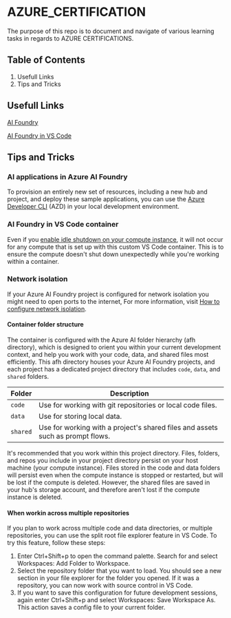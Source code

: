 # AZURE_CERTIFICATION

The purpose of this repo is to document and navigate of various learning tasks in regards to AZURE CERTIFICATIONS. 


## Table of Contents
1. Usefull Links
2. Tips and Tricks

## Usefull Links
[AI Foundry](https://ai.azure.com/)

[AI Foundry in VS Code](https://learn.microsoft.com/en-us/azure/ai-studio/how-to/develop/vscode)


## Tips and Tricks

### AI applications in Azure AI Foundry

To provision an entirely new set of resources, including a new hub and project, and deploy these sample applications, you can use the [Azure Developer CLI](https://learn.microsoft.com/en-us/azure/developer/azure-developer-cli/) (AZD) in your local development environment.


### AI Foundry in VS Code container

Even if you [enable idle shutdown on your compute instance](https://learn.microsoft.com/en-us/azure/ai-studio/how-to/create-manage-compute#configure-idle-shutdown), it will not occur for any compute that is set up with this custom VS Code container. This is to ensure the compute doesn't shut down unexpectedly while you're working within a container.

### Network isolation

If your Azure AI Foundry project is configured for network isolation you might need to open ports to the internet, For more information, visit [How to configure network isolation](https://learn.microsoft.com/en-us/azure/ai-studio/how-to/configure-managed-network#scenario-use-visual-studio-code).


#### Container folder structure

The container is configured with the Azure AI folder hierarchy (afh directory), which is designed to orient you within your current development context, and help you work with your code, data, and shared files most efficiently. This afh directory houses your Azure AI Foundry projects, and each project has a dedicated project directory that includes `code`, `data`, and `shared` folders.

| Folder | Description |
| --- | --- |
| `code` | Use for working with git repositories or local code files. |
| `data` | Use for storing local data. |
| `shared` | Use for working with a project's shared files and assets such as prompt flows. |


It's recommended that you work within this project directory. Files, folders, and repos you include in your project directory persist on your host machine (your compute instance). Files stored in the code and data folders will persist even when the compute instance is stopped or restarted, but will be lost if the compute is deleted. However, the shared files are saved in your hub's storage account, and therefore aren't lost if the compute instance is deleted.

#### When workin across multiple repositories

If you plan to work across multiple code and data directories, or multiple repositories, you can use the split root file explorer feature in VS Code. To try this feature, follow these steps:

1. Enter Ctrl+Shift+p to open the command palette. Search for and select Workspaces: Add Folder to Workspace.
2. Select the repository folder that you want to load. You should see a new section in your file explorer for the folder you opened. If it was a repository, you can now work with source control in VS Code.
3. If you want to save this configuration for future development sessions, again enter Ctrl+Shift+p and select Workspaces: Save Workspace As. This action saves a config file to your current folder.
